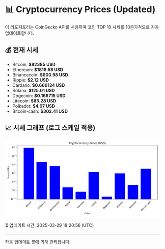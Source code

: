 
# 📊 Cryptocurrency Prices (Updated)

이 리포지토리는 CoinGecko API를 사용하여 코인 TOP 10 시세를 10분가격으로 자동 업데이트합니다.

## 💰 현재 시세
- Bitcoin: **$82385 USD**
- Ethereum: **$1816.58 USD**
- Binancecoin: **$600.98 USD**
- Ripple: **$2.12 USD**
- Cardano: **$0.669124 USD**
- Solana: **$125.01 USD**
- Dogecoin: **$0.168715 USD**
- Litecoin: **$85.28 USD**
- Polkadot: **$4.07 USD**
- Bitcoin-cash: **$302.41 USD**

## 📈 시세 그래프 (로그 스케일 적용)
![Crypto Prices](crypto_prices.png)

⏳ 업데이트 시간: 2025-03-29 18:20:56 (UTC)

---
자동 업데이트 봇에 의해 관리됩니다.
